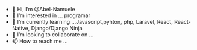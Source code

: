 - 👋 Hi, I’m @Abel-Namuele
- 👀 I’m interested in ... programar
- 🌱 I’m currently learning ...Javascript,pyhton, php, Laravel, React, React-Native, Django/Django Ninja
- 💞️ I’m looking to collaborate on ...
- 📫 How to reach me ...

<!---
Abel-Namuele/Abel-Namuele is a ✨ special ✨ repository because its `README.md` (this file) appears on your GitHub profile.
You can click the Preview link to take a look at your changes.
--->

